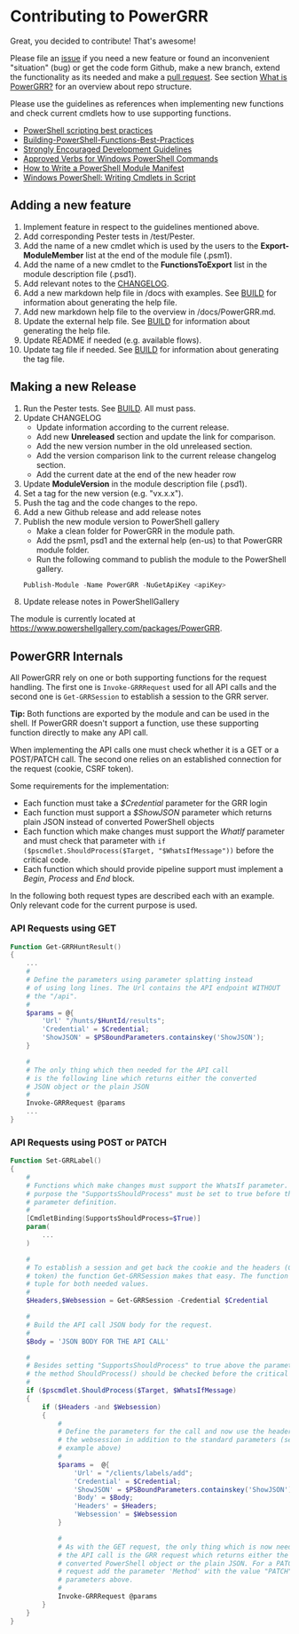 # Contributing to PowerGRR

Great, you decided to contribute! That's awesome!

Please file an [issue](https://github.com/swisscom/PowerGRR/issues) if you
need a new feature or found an inconvenient "situation" (bug) or get the code
form Github, make a new branch, extend the functionality as its needed and
make a [pull request](https://github.com/swisscom/PowerGRR/pulls). See section
[What is PowerGRR?](README.md#what-is-powergrr) for an overview about repo
structure.

Please use the guidelines as references when implementing new functions and
check current cmdlets how to use supporting functions.

* [PowerShell scripting best practices](https://blogs.technet.microsoft.com/pstips/2014/06/17/powershell-scripting-best-practices/)
* [Building-PowerShell-Functions-Best-Practices](http://ramblingcookiemonster.github.io/Building-PowerShell-Functions-Best-Practices/)
* [Strongly Encouraged Development Guidelines](https://msdn.microsoft.com/en-us/library/dd878270(v=vs.85).aspx)
* [Approved Verbs for Windows PowerShell Commands](https://msdn.microsoft.com/en-us/library/ms714428(v=vs.85).aspx)
* [How to Write a PowerShell Module Manifest](https://msdn.microsoft.com/en-us/library/dd878337(v=vs.85).aspx)
* [Windows PowerShell: Writing Cmdlets in Script](https://technet.microsoft.com/en-us/library/ff677563.aspx)

## Adding a new feature

1. Implement feature in respect to the guidelines mentioned above.
1. Add corresponding Pester tests in /test/Pester.
1. Add the name of a new cmdlet which is used by the users to the
   **Export-ModuleMember** list at the end of the module file (.psm1).
1. Add the name of a new cmdlet to the **FunctionsToExport** list in the module
   description file (.psd1).
1. Add relevant notes to the [CHANGELOG](CHANGELOG.md).
1. Add a new markdown help file in /docs with examples. See [BUILD](BUILD.md)
   for information about generating the help file. 
1. Add new markdown help file to the overview in /docs/PowerGRR.md.
1. Update the external help file. See [BUILD](BUILD.md) for
   information about generating the help file. 
1. Update README if needed (e.g. available flows).
1. Update tag file if needed. See [BUILD](BUILD.md) for
   information about generating the tag file.

## Making a new Release

1. Run the Pester tests. See [BUILD](BUILD.md). All must pass.
1. Update CHANGELOG 
    * Update information according to the current release.
    * Add new **Unreleased** section and update the link for comparison.
    * Add the new version number in the old unreleased section.
    * Add the version comparison link to the current release changelog section.
    * Add the current date at the end of the new header row
1. Update **ModuleVersion** in the module description file (.psd1).
1. Set a tag for the new version (e.g. "vx.x.x").
1. Push the tag and the code changes to the repo.
1. Add a new Github release and add release notes
1. Publish the new module version to PowerShell gallery
    * Make a clean folder for PowerGRR in the module path.
    * Add the psm1, psd1 and the external help (en-us) to that PowerGRR module
        folder.
    * Run the following command to publish the module to the PowerShell gallery.
    ``` powershell
    Publish-Module -Name PowerGRR -NuGetApiKey <apiKey> 
    ```
1. Update release notes in PowerShellGallery

The module is currently located at https://www.powershellgallery.com/packages/PowerGRR.

## PowerGRR Internals

All PowerGRR rely on one or both supporting functions for the request
handling. The first one is `Invoke-GRRRequest` used for all API calls and the
second one is `Get-GRRSession` to establish a session to the GRR server.

**Tip:** Both functions are exported by the module and can be used in the
shell. If PowerGRR doesn't support a function, use these supporting function
directly to make any API call.

When implementing the API calls one must check whether it is a GET or a
POST/PATCH call. The second one relies on an established connection for the
request (cookie, CSRF token).

Some requirements for the implementation:
* Each function must take a _$Credential_ parameter for the GRR login
* Each function must support a _$ShowJSON_ parameter which returns plain JSON
    instead of converted PowerShell objects
* Each function which make changes must support the _WhatIf_ parameter and
    must check that parameter with `if ($pscmdlet.ShouldProcess($Target,
    "$WhatsIfMessage"))` before the critical code.
* Each function which should provide pipeline support must implement a _Begin_,
    _Process_ and _End_ block.

In the following both request types are described each with an example. Only
relevant code for the current purpose is used.

### API Requests using GET

``` powershell
Function Get-GRRHuntResult()
{
    ...
    #
    # Define the parameters using parameter splatting instead
    # of using long lines. The Url contains the API endpoint WITHOUT
    # the "/api".
    #
    $params = @{
        'Url' "/hunts/$HuntId/results";
        'Credential' = $Credential;
        'ShowJSON' = $PSBoundParameters.containskey('ShowJSON');
    }

    #
    # The only thing which then needed for the API call 
    # is the following line which returns either the converted 
    # JSON object or the plain JSON
    #
    Invoke-GRRRequest @params
    ...
}
```

### API Requests using POST or PATCH

``` powershell
Function Set-GRRLabel()
{
    #
    # Functions which make changes must support the WhatsIf parameter. For That
    # purpose the "SupportsShouldProcess" must be set to true before the 
    # parameter definition.
    #
    [CmdletBinding(SupportsShouldProcess=$True)]
    param(
        ...
    )

    #
    # To establish a session and get back the cookie and the headers (CSRF
    # token) the function Get-GRRSession makes that easy. The function returns a
    # tuple for both needed values.
    #
    $Headers,$Websession = Get-GRRSession -Credential $Credential

    #
    # Build the API call JSON body for the request.
    #
    $Body = 'JSON BODY FOR THE API CALL'

    #
    # Besides setting "SupportsShouldProcess" to true above the parameters,
    # the method ShouldProcess() should be checked before the critical code.
    #
    if ($pscmdlet.ShouldProcess($Target, $WhatsIfMessage)
    {
        if ($Headers -and $Websession)
        {
            #
            # Define the parameters for the call and now use the headers and
            # the websession in addition to the standard parameters (see GET
            # example above)
            #
            $params =  @{
                'Url' = "/clients/labels/add";
                'Credential' = $Credential;
                'ShowJSON' = $PSBoundParameters.containskey('ShowJSON')
                'Body' = $Body;
                'Headers' = $Headers;
                'Websession' = $Websession
            }

            #
            # As with the GET request, the only thing which is now needed for
            # the API call is the GRR request which returns either the 
            # converted PowerShell object or the plain JSON. For a PATCH
            # request add the parameter 'Method' with the value "PATCH" to the
            # parameters above.
            #
            Invoke-GRRRequest @params
        }
    }
}
```
